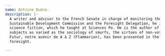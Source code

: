 ```yaml
---
name: Antoine Buéno.
description: |-
  A writer and advisor to the French Senate in charge of monitoring the work of the
  Sustainable Development Commission and the Foresight Delegation, he is also a specialist in utopia and
  science fiction, which he taught at Sciences Po. He is the author of anticipation novels and essays on
  subjects as varied as the sociology of smurfs, the virtues of non-voting, and birth control. His latest book,
  Futur, notre avenir de A à Z (Flammarion), has been presented in the media as the essential book on
  foresight.

---
```

